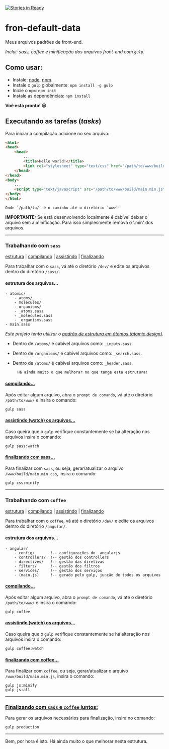 [![Stories in Ready](https://badge.waffle.io/tadeubarbosa/front-default-data.png?label=ready&title=Ready)](https://waffle.io/tadeubarbosa/front-default-data?utm_source=badge)
# fron-default-data

Meus arquivos padrões de front-end.

_Inclui: sass, coffee e minificação dos arquivos front-end com `gulp`._

## Como usar:

- Instale: [node](https://www.google.com.br/url?sa=t&rct=j&q=&esrc=s&source=web&cd=1&cad=rja&uact=8&ved=0ahUKEwjwptnV-sfVAhVBTCYKHa2XAUYQFggnMAA&url=https%3A%2F%2Fnodejs.org%2Fen%2Fdownload%2F&usg=AFQjCNHZzjan4fCboPz6gh54VvJCUBVGEA), [npm](https://www.google.com.br/url?sa=t&rct=j&q=&esrc=s&source=web&cd=2&cad=rja&uact=8&ved=0ahUKEwjcvOjl-sfVAhVD4yYKHYXlB1QQFgguMAE&url=https%3A%2F%2Fdocs.npmjs.com%2Fcli%2Finstall&usg=AFQjCNFgC6Gf9Hhd0naw0MVA6uwOa4z12Q).
- Instale o `gulp` globalmente: `npm install -g gulp`
- Inicie o `npm`: `npm init`
- Instale as dependências: `npm install`

**Voê está pronto! :smiley:**

## Executando as tarefas (_tasks_)

Para iniciar a compilação adicione no seu arquivo:

````html
<html>
<head>
    <head>
        ...
        <title>Hello world!</title>
        <link rel="stylesheet" type="text/css" href="/path/to/www/build/main.min.css">
    </head>
</head>
<body>
    ...
    <script type="text/javascript" src="/path/to/www/build/main.min.js"></script>
</body>
</html>
````

    Onde `/path/to/` é o caminho até o diretório `www`!

**IMPORTANTE:** Se está desenvolvendo localmente é cabível deixar o arquivo sem a minificação. Para isso simplesmente remova o '.min' dos arquivos.

---

### Trabalhando com `sass`

[estrutura](#estrutura-sass) | [compilando](#compilando-sass) | [assistindo](#assistindo-sass) | [finalizando](#finalizando-sass)

Para trabalhar com o `sass`, vá até o diretório `/dev/` e edite os arquivos dentro do diretório `/sass/`.

<a name="estrutura-sass"></a>

#### estrutura dos arquivos...

````
- atomic/
    - atoms/
    - molecules/
    - organisms/
    - _atoms.sass
    - _molecules.sass
    - _organisms.sass
- main.sass
````

_Este projeto tenta utilizar o [padrão de estrutura em átomos (atomic design)](http://bradfrost.com/blog/post/atomic-web-design/)._

- Dentro de `/atoms/` é cabível arquivos como: `_inputs.sass`.
- Dentro de `/organisms/` é cabível arquivos como: `_search.sass`.
- Dentro de `/atoms/` é cabível arquivos como: `_header.sass`.

        Há ainda muito o que melhorar no que tange esta estrutura!

<a name="compilando-sass"></a>

#### <a href="https://github.com/tadeubarbosa/front-default-data/blob/master/www/gulpfile.coffee#L21" targe="_blank">compilando...</a>

Após editar algum arquivo, abra o `prompt de comando`, vá até o diretório `/path/to/www/` e insira o comando:

    gulp sass

<a name="assistindo-sass"></a>

#### <a href="https://github.com/tadeubarbosa/front-default-data/blob/master/www/gulpfile.coffee#L91" targe="_blank">assistindo (watch) os arquivos...</a>

Caso queira que o `gulp` verifique constantemente se há alteração nos arquivos insira o comando:

    gulp sass:watch

<a name="finalizando-sass"></a>

#### <a href="https://github.com/tadeubarbosa/front-default-data/blob/master/www/gulpfile.coffee#L48" targe="_blank">finalizando com sass...</a>

Para finalizar com `sass`, ou seja, gerar/atualizar o arquivo `/www/build/main.min.css`, insira o comando:

    gulp css:minify

---

### Trabalhando com `coffee`

[estrutura](#estrutura-coffee) | [compilando](#compilando-coffee) | [assistindo](#assistindo-coffee) | [finalizando](#finalizando-coffee)

Para trabalhar com o `coffee`, vá até o diretório `/dev/` e edite os arquivos dentro do diretório `/angular/`.

<a name="estrutura-coffee"></a>

#### estrutura dos arquivos...

````
- angular/
    - config/       !-- configurações do  angularjs
    - controllers/  !-- gestão dos controllers
    - directives/   !-- gestão das diretivas
    - filters/      !-- gestão dos filtros
    - services/     !-- gestão dos serviços
    - (main.js)     !-- gerado pelo gulp, junção de todos os arquivos
````

<a name="compilando-coffee"></a>

#### <a href="https://github.com/tadeubarbosa/front-default-data/blob/master/www/gulpfile.coffee#L79" targe="_blank">compilando...</a>

Após editar algum arquivo, abra o `prompt de comando`, vá até o diretório `/path/to/www/` e insira o comando:

    gulp coffee

<a name="assistindo-coffee"></a>

#### <a href="https://github.com/tadeubarbosa/front-default-data/blob/master/www/gulpfile.coffee#L96" targe="_blank">assistindo (watch) os arquivos...</a>

Caso queira que o `gulp` verifique constantemente se há alteração nos arquivos insira o comando:

    gulp coffee:watch

<a name="finalizando-coffee"></a>

#### <a href="https://github.com/tadeubarbosa/front-default-data/blob/master/www/gulpfile.coffee#L62" targe="_blank">finalizando com coffee...</a>

Para finalizar com `coffee`, ou seja, gerar/atualizar o arquivo `/www/build/main.min.js`, insira o comando:

    gulp js:minify
    gulp js:all

---

### <a href="https://github.com/tadeubarbosa/front-default-data/blob/master/www/gulpfile.coffee#L88" targe="_blank">Finalizando com `sass` e `coffee` juntos:</a>

Para gerar os arquivos necessários para finalização, insira no comando:

    gulp production

---

Bem, por hora é isto. Há ainda muito o que melhorar nesta estrutura.

